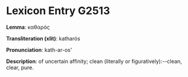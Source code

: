 # Lexicon Entry G2513

**Lemma**: καθαρός

**Transliteration (xlit)**: katharós

**Pronunciation**: kath-ar-os'

**Description**:
of uncertain affinity; clean (literally or figuratively):--clean, clear, pure.
